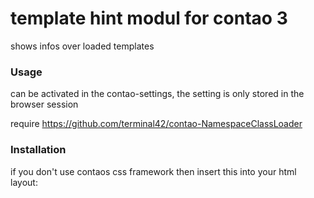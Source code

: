 
template hint modul for contao 3
===================================

shows infos over loaded templates

### Usage ###
can be activated in the contao-settings, the setting is only stored in the browser session

require https://github.com/terminal42/contao-NamespaceClassLoader

### Installation ###
if you don't use contaos css framework then insert this into your html layout:
<link type="text/css" rel="stylesheet" href="/system/modules/templatehint/assets/css/templatehint.css"/>